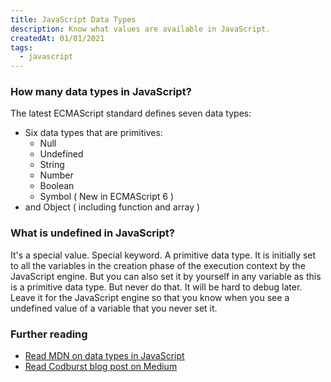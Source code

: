 ```yaml
---
title: JavaScript Data Types
description: Know what values are available in JavaScript.
createdAt: 01/01/2021
tags:
  - javascript
---
```


### How many data types in JavaScript?

The latest ECMAScript standard defines seven data types:

- Six data types that are primitives:
  - Null
  - Undefined
  - String
  - Number
  - Boolean
  - Symbol ( New in ECMAScript 6 )
- and Object ( including function and array )

### What is undefined in JavaScript?

It's a special value. Special keyword. A primitive data type. It is initially set to all the variables in the creation phase of the execution context by the JavaScript engine. But you can also set it by yourself in any variable as this is a primitive data type. But never do that. It will be hard to debug later. Leave it for the JavaScript engine so that you know when you see a undefined value of a variable that you never set it.

### Further reading

- [Read MDN on data types in JavaScript](https://developer.mozilla.org/en-US/docs/Web/JavaScript/Data_structures)
- [Read Codburst blog post on Medium](https://codeburst.io/javascript-data-types-explained-347555cd2d4d)